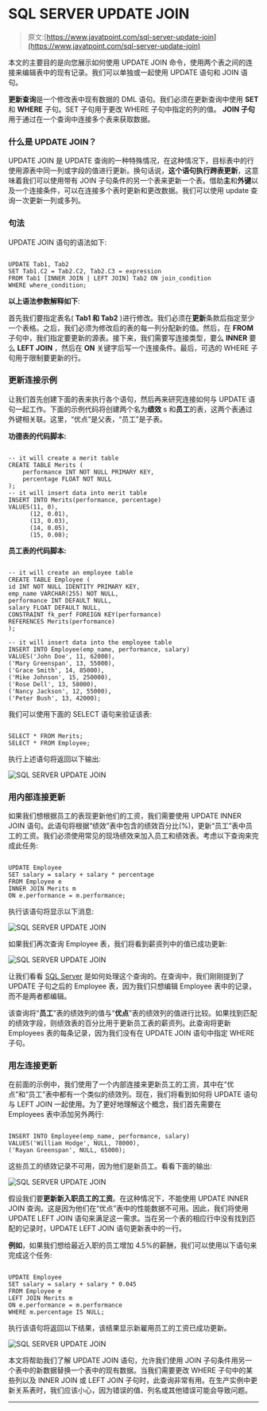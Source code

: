 # SQL SERVER UPDATE JOIN

> 原文:[https://www.javatpoint.com/sql-server-update-join](https://www.javatpoint.com/sql-server-update-join)

本文的主要目的是向您展示如何使用 UPDATE JOIN 命令，使用两个表之间的连接来编辑表中的现有记录。我们可以单独或一起使用 UPDATE 语句和 JOIN 语句。

**更新查询**是一个修改表中现有数据的 DML 语句。我们必须在更新查询中使用 **SET** 和 **WHERE** 子句。SET 子句用于更改 WHERE 子句中指定的列的值。 **JOIN 子句**用于通过在一个查询中连接多个表来获取数据。

### 什么是 UPDATE JOIN？

UPDATE JOIN 是 UPDATE 查询的一种特殊情况，在这种情况下，目标表中的行使用源表中同一列或字段的值进行更新。换句话说，**这个语句执行跨表更新**，这意味着我们可以使用带有 JOIN 子句条件的另一个表来更新一个表。借助**主**和**外键**以及一个连接条件，可以在连接多个表时更新和更改数据。我们可以使用 update 查询一次更新一列或多列。

### 句法

UPDATE JOIN 语句的语法如下:

```

UPDATE Tab1, Tab2
SET Tab1.C2 = Tab2.C2, Tab2.C3 = expression  
FROM Tab1 [INNER JOIN | LEFT JOIN] Tab2 ON join_condition  
WHERE where_condition;  

```

**以上语法参数解释如下**:

首先我们要指定表名( **Tab1 和 Tab2** )进行修改。我们必须在**更新**条款后指定至少一个表格。之后，我们必须为修改后的表的每一列分配新的值。然后，在 **FROM** 子句中，我们指定要更新的源表。接下来，我们需要写连接类型，要么 **INNER** 要么 **LEFT JOIN** ，然后在 **ON** 关键字后写一个连接条件。最后，可选的 WHERE 子句用于限制要更新的行。

### 更新连接示例

让我们首先创建下面的表来执行各个语句，然后再来研究连接如何与 UPDATE 语句一起工作。下面的示例代码将创建两个名为**绩效** s 和**员工**的表，这两个表通过外键相关联。这里，“优点”是父表，“员工”是子表。

**功德表的代码脚本:**

```

-- it will create a merit table
CREATE TABLE Merits (  
    performance INT NOT NULL PRIMARY KEY, 
    percentage FLOAT NOT NULL 
);  
-- it will insert data into merit table
INSERT INTO Merits(performance, percentage)  
VALUES(11, 0),  
      (12, 0.01),  
      (13, 0.03),  
      (14, 0.05),  
      (15, 0.08);

```

**员工表的代码脚本:**

```

-- it will create an employee table
CREATE TABLE Employee (
id INT NOT NULL IDENTITY PRIMARY KEY,
emp_name VARCHAR(255) NOT NULL,
performance INT DEFAULT NULL,
salary FLOAT DEFAULT NULL,
CONSTRAINT fk_perf FOREIGN KEY(performance)
REFERENCES Merits(performance)
);

-- it will insert data into the employee table
INSERT INTO Employee(emp_name, performance, salary)
VALUES('John Doe', 11, 62000),
('Mary Greenspan', 13, 55000),
('Grace Smith', 14, 85000),
('Mike Johnson', 15, 250000),
('Rose Dell', 13, 58000),
('Nancy Jackson', 12, 55000),
('Peter Bush', 13, 42000);

```

我们可以使用下面的 SELECT 语句来验证该表:

```

SELECT * FROM Merits;
SELECT * FROM Employee;

```

执行上述语句将返回以下输出:

![SQL SERVER UPDATE JOIN](../Images/b248387a32bc8863994ac24346abe511.png)

### 用内部连接更新

如果我们想根据员工的表现更新他们的工资，我们需要使用 UPDATE INNER JOIN 语句。此语句将根据“绩效”表中包含的绩效百分比(%)，更新“员工”表中员工的工资。我们必须使用常见的现场绩效来加入员工和绩效表。考虑以下查询来完成此任务:

```

UPDATE Employee
SET salary = salary + salary * percentage
FROM Employee e
INNER JOIN Merits m   
ON e.performance = m.performance;

```

执行该语句将显示以下消息:

![SQL SERVER UPDATE JOIN](../Images/34fbe3fe84d1dcd0e699fedd5f881680.png)

如果我们再次查询 Employee 表，我们将看到薪资列中的值已成功更新:

![SQL SERVER UPDATE JOIN](../Images/4c8da1ac5132e8d8d8bbcdc8bcda40b2.png)

让我们看看 [SQL Server](https://www.javatpoint.com/sql-server-tutorial) 是如何处理这个查询的。在查询中，我们刚刚提到了 UPDATE 子句之后的 Employee 表，因为我们只想编辑 Employee 表中的记录，而不是两者都编辑。

该查询将“**员工**”表的绩效列的值与“**优点**”表的绩效列的值进行比较。如果找到匹配的绩效字段，则绩效表的百分比用于更新员工表的薪资列。此查询将更新 Employees 表的每条记录，因为我们没有在 UPDATE JOIN 语句中指定 WHERE 子句。

### 用左连接更新

在前面的示例中，我们使用了一个内部连接来更新员工的工资，其中在“优点”和“员工”表中都有一个类似的绩效列。现在，我们将看到如何将 UPDATE 语句与 LEFT JOIN 一起使用。为了更好地理解这个概念，我们首先需要在 Employees 表中添加另外两行:

```

INSERT INTO Employee(emp_name, performance, salary)
VALUES('William Hodge', NULL, 78000),
('Rayan Greenspan', NULL, 65000);

```

这些员工的绩效记录不可用，因为他们是新员工。看看下面的输出:

![SQL SERVER UPDATE JOIN](../Images/86f6dd10d0998ac5c0308755bb8f51cc.png)

假设我们要**更新新入职员工的工资**。在这种情况下，不能使用 UPDATE INNER JOIN 查询。这是因为他们在“优点”表中的性能数据不可用。因此，我们将使用 UPDATE LEFT JOIN 语句来满足这一需求。当在另一个表的相应行中没有找到匹配的记录时，UPDATE LEFT JOIN 语句更新表中的一行。

**例如**，如果我们想给最近入职的员工增加 4.5%的薪酬，我们可以使用以下语句来完成这个任务:

```

UPDATE Employee
SET salary = salary + salary * 0.045  
FROM Employee e
LEFT JOIN Merits m   
ON e.performance = m.performance   
WHERE m.percentage IS NULL;

```

执行该语句将返回以下结果，该结果显示新雇用员工的工资已成功更新。

![SQL SERVER UPDATE JOIN](../Images/b8f8d50cbaf55e1229a6259072d022af.png)

本文将帮助我们了解 UPDATE JOIN 语句，允许我们使用 JOIN 子句条件用另一个表中的新数据替换一个表中的现有数据。当我们需要更改 WHERE 子句中的某些列以及 INNER JOIN 或 LEFT JOIN 子句时，此查询非常有用。在生产实例中更新关系表时，我们应该小心，因为错误的值、列名或其他错误可能会导致问题。

* * *